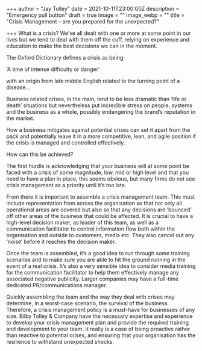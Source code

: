 +++
author = "Jay Tolley"
date = 2021-10-11T23:00:00Z
description = "Emergency pull button"
draft = true
image = ""
image_webp = ""
title = "Crisis Management – are you prepared for the unexpected?"

+++
What is a crisis? We’ve all dealt with one or more at some point in our lives but we tend to deal with them off the cuff, relying on experience and education to make the best decisions we can in the moment.

The Oxford Dictionary defines a crisis as being:

‘A time of intense difficulty or danger’

with an origin from late middle English related to the turning point of a disease…

Business related crises, in the main, tend to be less dramatic than ‘life or death’ situations but nevertheless put incredible stress on people, systems and the business as a whole, possibly endangering the brand’s reputation in the market.

How a business mitigates against potential crises can set it apart from the pack and potentially leave it in a more competitive, lean, and agile position if the crisis is managed and controlled effectively.

How can this be achieved?

The first hurdle is acknowledging that your business will at some point be faced with a crisis of some magnitude, low, mid or high level and that you need to have a plan in place, this seems obvious, but many firms do not see crisis management as a priority until it’s too late.

From there it is important to assemble a crisis management team. This must include representation from across the organisation so that not only all operational areas are covered but also so that any decisions are ‘bounced’ off other areas of the business that could be affected. It is crucial to have a high-level decision maker, as leader of this team, as well as a communication facilitator to control information flow both within the organisation and outside to customers, media etc. They also cancel out any ‘noise’ before it reaches the decision maker.

Once the team is assembled, it’s a good idea to run through some training scenarios and to make sure you are able to hit the ground running in the event of a real crisis. It’s also a very sensible idea to consider media training for the communication facilitator to help them effectively manage any associated negative publicity. Larger companies may have a full-time dedicated PR/communications manager.

Quickly assembling the team and the way they deal with crises may determine, in a worst-case scenario, the survival of the business. Therefore, a crisis management policy is a must-have for businesses of any size. Bilby Tolley & Company have the necessary expertise and experience to develop your crisis management plan and provide the required training and development to your team. It really is a case of being proactive rather than reactive to potential crises, and ensuring that your organisation has the resilience to withstand unexpected shocks.